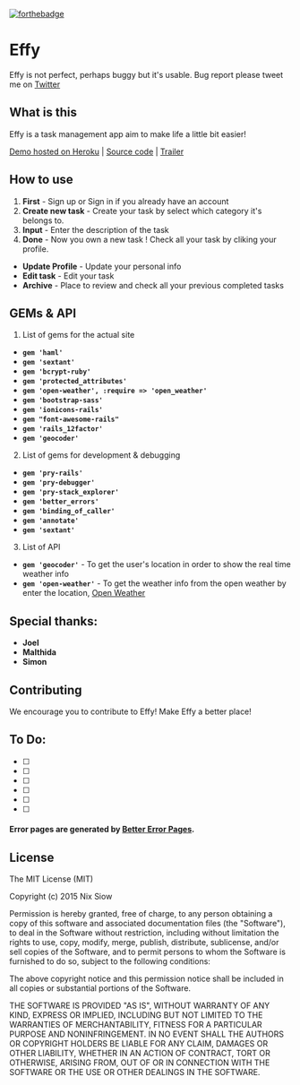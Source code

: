 [![forthebadge](http://forthebadge.com/images/badges/built-with-love.svg)](http://forthebadge.com)

# Effy
Effy is not perfect, perhaps buggy but it's usable.
Bug report please tweet me on [Twitter](http://www.twitter.com/nixsiow)

## What is this

Effy is a task management app aim to make life a little bit easier!

[Demo hosted on Heroku](http://effy.herokuapp.com)  |  [Source code](http://github.com/nixsiow/effy)   |  [Trailer](http://goanimate.com/player/embed/0CP9Iq6mDYbQ)

## How to use
1. **First** - Sign up or Sign in if you already have an account
2. **Create new task** - Create your task by select which category it's belongs to.
3. **Input** - Enter the description of the task
4. **Done** - Now you own a new task ! Check all your task by cliking your profile.


* **Update Profile** - Update your personal info
* **Edit task** - Edit your task
* **Archive** - Place to review and check all your previous completed tasks

## GEMs & API
1. List of gems for the actual site
* **`gem 'haml'`**
* **`gem 'sextant'`**
* **`gem 'bcrypt-ruby'`**
* **`gem 'protected_attributes'`**
* **`gem 'open-weather', :require => 'open_weather'`**
* **`gem 'bootstrap-sass'`**
* **`gem 'ionicons-rails'`**
* **`gem "font-awesome-rails"`**
* **`gem 'rails_12factor'`**
* **`gem 'geocoder'`**

2. List of gems for development & debugging
* **`gem 'pry-rails'`**
* **`gem 'pry-debugger'`**
* **`gem 'pry-stack_explorer'`**
* **`gem 'better_errors'`**
* **`gem 'binding_of_caller'`**
* **`gem 'annotate'`**
* **`gem 'sextant'`**

3. List of API
* **`gem 'geocoder'`** - To get the user's location in order to show the real time weather info
* **`gem 'open-weather'`** - To get the weather info from the open weather by enter the location, [Open Weather](http://www.openweathermap.org)


## Special thanks:
* **Joel**  
* **Malthida**  
* **Simon**  

## Contributing
We encourage you to contribute to Effy! Make Effy a better place!

## To Do:
- [ ]
- [ ]
- [ ]
- [ ]
- [ ]
- [ ]

#### Error pages are generated by [Better Error Pages](https://better-error-pages.statuspage.io/).

License
---

The MIT License (MIT)

Copyright (c) 2015 Nix Siow

Permission is hereby granted, free of charge, to any person obtaining a copy of this software and associated documentation files (the "Software"), to deal in the Software without restriction, including without limitation the rights to use, copy, modify, merge, publish, distribute, sublicense, and/or sell copies of the Software, and to permit persons to whom the Software is furnished to do so, subject to the following conditions:

The above copyright notice and this permission notice shall be included in all copies or substantial portions of the Software.

THE SOFTWARE IS PROVIDED "AS IS", WITHOUT WARRANTY OF ANY KIND, EXPRESS OR IMPLIED, INCLUDING BUT NOT LIMITED TO THE WARRANTIES OF MERCHANTABILITY, FITNESS FOR A PARTICULAR PURPOSE AND NONINFRINGEMENT. IN NO EVENT SHALL THE AUTHORS OR COPYRIGHT HOLDERS BE LIABLE FOR ANY CLAIM, DAMAGES OR OTHER LIABILITY, WHETHER IN AN ACTION OF CONTRACT, TORT OR OTHERWISE, ARISING FROM, OUT OF OR IN CONNECTION WITH THE SOFTWARE OR THE USE OR OTHER DEALINGS IN THE SOFTWARE.
